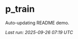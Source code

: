 # p_train

Auto-updating README demo.

<!--START_SECTION:status-->
_Last run: 2025-09-26 07:19 UTC_
<!--END_SECTION:status-->









































































































































































































































































































































































































































































































































































































































































































































































































































































